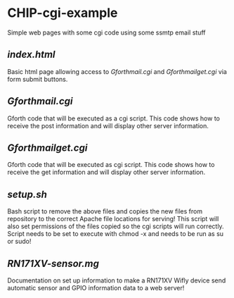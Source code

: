 # CHIP-cgi-example
Simple web pages with some cgi code using some ssmtp email stuff

## *index.html*
Basic html page allowing access to *Gforthmail.cgi* and *Gforthmailget.cgi* via form submit buttons.

## *Gforthmail.cgi*
Gforth code that will be executed as a cgi script.
This code shows how to receive the post information and will display other server information.

## *Gforthmailget.cgi*
Gforth code that will be executed as cgi script.
This code shows how to receive the get information and will display other server information.

## *setup.sh*
Bash script to remove the above files and copies the new files from repository to the correct Apache file locations for serving!
This script will also set permissions of the files copied so the cgi scripts will run correctly.  
Script needs to be set to execute with chmod -x and needs to be run as su or sudo!

## *RN171XV-sensor.mg*
Documentation on set up information to make a RN171XV Wifly device send automatic sensor and GPIO information data to a web server!
